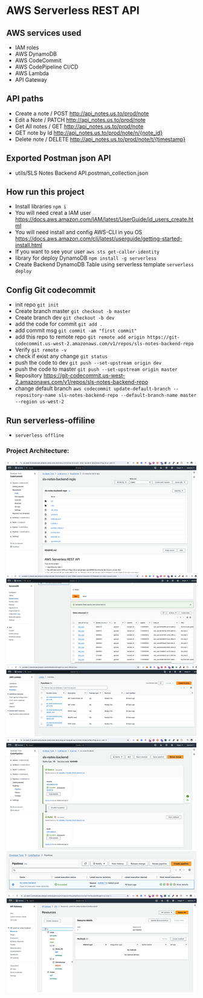 # AWS Serverless REST API

## AWS services used
- IAM roles
- AWS DynamoDB
- AWS CodeCommit
- AWS CodePipeline CI/CD
- AWS Lambda
- API Gateway

## API paths
- Create a note / POST http://api_notes.us.to/prod/note
- Edit a Note / PATCH http://api_notes.us.to/prod/note
- Get All notes / GET  http://api_notes.us.to/prod/note
- GET note by Id  http://api_notes.us.to/prod/note/n/{note_id}
- Delete note / DELETE  http://api_notes.us.to/prod/note/t/{timestamp}

## Exported Postman json API
- utils/SLS Notes Backend API.postman_collection.json

## How run this project
- Install libraries `npm i`
- You will need creat a IAM user
https://docs.aws.amazon.com/IAM/latest/UserGuide/id_users_create.html
- You will need install and config AWS-CLI in you OS
https://docs.aws.amazon.com/cli/latest/userguide/getting-started-install.html
- If you want to see your user `aws sts get-caller-identity`
- library for deploy DynamoDB `npm install -g serverless`
- Create Backend DynamoDB Table using serverless template `serverless deploy`

## Config Git codecommit
- init repo `git init`
- Create branch master `git checkout -b master`
- Create branch dev `git checkout -b dev`
- add the code for commit `git add .`
- add commit msg `git commit -am "first commit"`
- add this repo to remote repo `git remote add origin https://git-codecommit.us-west-2.amazonaws.com/v1/repos/sls-notes-backend-repo`
-  Verify `git remote -v`
-  check if exist any change `git status`
-  push the code to dev `git push --set-upstream origin dev`
-  push the code to master `git push --set-upstream origin master`
- Repository https://git-codecommit.us-west-2.amazonaws.com/v1/repos/sls-notes-backend-repo
- change default branch `aws codecommit update-default-branch --repository-name sls-notes-backend-repo --default-branch-name master --region us-west-2`

## Run serverless-offiline
- `serverless offline`

### Project Architecture:
![Serverless Web Application on AWS Architecture](images/CodeCommit.png)
![Serverless Web Application on AWS Architecture](images/DynamoDB.png)
![Serverless Web Application on AWS Architecture](images/Lambdas.png)
![Serverless Web Application on AWS Architecture](images/CodePipeline.png)
![Serverless Web Application on AWS Architecture](images/CodePipeline2.png)
![Serverless Web Application on AWS Architecture](images/API-Gateway.png)